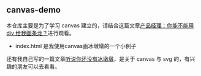## canvas-demo

本仓库主要是为了学习 canvas 建立的，请结合这篇文章[产品经理：你能不能用 div 给我画条龙？](https://juejin.cn/post/6963476650356916254)进行观看。

- index.html 是我使用canvas画冰墩墩的一个小例子

还有我自己写的一篇文章[听说你还没有冰墩墩](https://juejin.cn/post/7070766902708011016/)，是关于 canvas 与 svg 的，有兴趣的朋友可以去看看。
